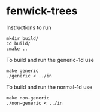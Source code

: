 # fenwick-trees
Instructions to run
```
mkdir build/
cd build/
cmake ..
```
To build and run the generic-1d use
```
make generic
./generic < ../in
```

To build and run the normal-1d use
```
make non-generic
./non-generic < ../in
```
